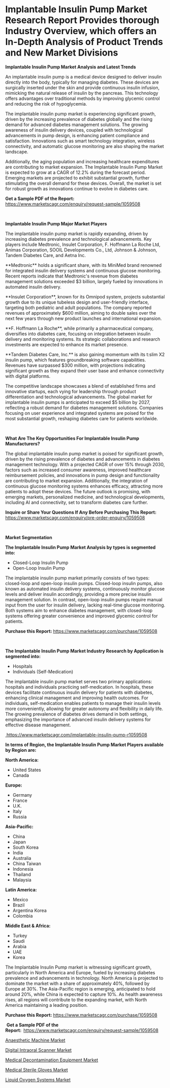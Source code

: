 <p><h1>Implantable Insulin Pump Market Research Report Provides thorough Industry Overview, which offers an In-Depth Analysis of Product Trends and New Market Divisions</h1></p><p><strong>Implantable Insulin Pump Market Analysis and Latest Trends</strong></p>
<p><p>An implantable insulin pump is a medical device designed to deliver insulin directly into the body, typically for managing diabetes. These devices are surgically inserted under the skin and provide continuous insulin infusion, mimicking the natural release of insulin by the pancreas. This technology offers advantages over traditional methods by improving glycemic control and reducing the risk of hypoglycemia.</p><p>The implantable insulin pump market is experiencing significant growth, driven by the increasing prevalence of diabetes globally and the rising demand for advanced diabetes management solutions. The growing awareness of insulin delivery devices, coupled with technological advancements in pump design, is enhancing patient compliance and satisfaction. Innovations such as smart technology integration, wireless connectivity, and automatic glucose monitoring are also shaping the market landscape.</p><p>Additionally, the aging population and increasing healthcare expenditures are contributing to market expansion. The Implantable Insulin Pump Market is expected to grow at a CAGR of 12.2% during the forecast period. Emerging markets are projected to exhibit substantial growth, further stimulating the overall demand for these devices. Overall, the market is set for robust growth as innovations continue to evolve in diabetes care.</p></p>
<p><strong>Get a Sample PDF of the Report:&nbsp;</strong> <a href="https://www.marketscagr.com/enquiry/request-sample/1059508?utm_campaign=2114&utm_medium=2&utm_source=Github&utm_content=ia&utm_term=03032025&utm_id=implantable-insulin-pump">https://www.marketscagr.com/enquiry/request-sample/1059508</a></p>
<p>&nbsp;</p>
<p><strong>Implantable Insulin Pump Major Market Players</strong></p>
<p><p>The implantable insulin pump market is rapidly expanding, driven by increasing diabetes prevalence and technological advancements. Key players include Medtronic, Insulet Corporation, F. Hoffmann La Roche Ltd, Animas Corporation, SOOIL Developments Co., Ltd, Johnson & Johnson, Tandem Diabetes Care, and Aetna Inc.</p><p>**Medtronic** holds a significant share, with its MiniMed brand renowned for integrated insulin delivery systems and continuous glucose monitoring. Recent reports indicate that Medtronic's revenue from diabetes management solutions exceeded $3 billion, largely fueled by innovations in automated insulin delivery.</p><p>**Insulet Corporation**, known for its Omnipod system, projects substantial growth due to its unique tubeless design and user-friendly interface, targeting both pediatric and adult populations. The company reported revenues of approximately $600 million, aiming to double sales over the next few years through new product launches and international expansion.</p><p>**F. Hoffmann La Roche**, while primarily a pharmaceutical company, diversifies into diabetes care, focusing on integration between insulin delivery and monitoring systems. Its strategic collaborations and research investments are expected to enhance its market presence.</p><p>**Tandem Diabetes Care, Inc.** is also gaining momentum with its t:slim X2 insulin pump, which features groundbreaking software capabilities. Revenues have surpassed $300 million, with projections indicating significant growth as they expand their user base and enhance connectivity with digital platforms.</p><p>The competitive landscape showcases a blend of established firms and innovative startups, each vying for leadership through product differentiation and technological advancements. The global market for implantable insulin pumps is anticipated to exceed $5 billion by 2027, reflecting a robust demand for diabetes management solutions. Companies focusing on user experience and integrated systems are poised for the most substantial growth, reshaping diabetes care for patients worldwide.</p></p>
<p>&nbsp;</p>
<p><strong>What Are The Key Opportunities For Implantable Insulin Pump Manufacturers?</strong></p>
<p><p>The global implantable insulin pump market is poised for significant growth, driven by the rising prevalence of diabetes and advancements in diabetes management technology. With a projected CAGR of over 15% through 2030, factors such as increased consumer awareness, improved healthcare reimbursement policies, and innovations in pump design and functionality are contributing to market expansion. Additionally, the integration of continuous glucose monitoring systems enhances efficacy, attracting more patients to adopt these devices. The future outlook is promising, with emerging markets, personalized medicine, and technological developments, including AI and connectivity, set to transform diabetes care further.</p></p>
<p><strong>Inquire or Share Your Questions If Any Before Purchasing This Report:</strong> <a href="https://www.marketscagr.com/enquiry/pre-order-enquiry/1059508?utm_campaign=2114&utm_medium=2&utm_source=Github&utm_content=ia&utm_term=03032025&utm_id=implantable-insulin-pump">https://www.marketscagr.com/enquiry/pre-order-enquiry/1059508</a></p>
<p>&nbsp;</p>
<p><strong>Market Segmentation</strong></p>
<p><strong>The Implantable Insulin Pump Market Analysis by types is segmented into:</strong></p>
<p><ul><li>Closed-Loop Insulin Pump</li><li>Open-Loop Insulin Pump</li></ul></p>
<p><p>The implantable insulin pump market primarily consists of two types: closed-loop and open-loop insulin pumps. Closed-loop insulin pumps, also known as automated insulin delivery systems, continuously monitor glucose levels and deliver insulin accordingly, providing a more precise insulin management solution. In contrast, open-loop insulin pumps require manual input from the user for insulin delivery, lacking real-time glucose monitoring. Both systems aim to enhance diabetes management, with closed-loop systems offering greater convenience and improved glycemic control for patients.</p></p>
<p><strong>Purchase this Report:&nbsp;</strong><a href="https://www.marketscagr.com/purchase/1059508?utm_campaign=2114&utm_medium=2&utm_source=Github&utm_content=ia&utm_term=03032025&utm_id=implantable-insulin-pump">https://www.marketscagr.com/purchase/1059508</a></p>
<p>&nbsp;</p>
<p><strong>The Implantable Insulin Pump Market Industry Research by Application is segmented into:</strong></p>
<p><ul><li>Hospitals</li><li>Individuals (Self-Medication)</li></ul></p>
<p><p>The implantable insulin pump market serves two primary applications: hospitals and individuals practicing self-medication. In hospitals, these devices facilitate continuous insulin delivery for patients with diabetes, enhancing clinical management and improving health outcomes. For individuals, self-medication enables patients to manage their insulin levels more conveniently, allowing for greater autonomy and flexibility in daily life. The growing prevalence of diabetes drives demand in both settings, emphasizing the importance of advanced insulin delivery systems for effective disease management.</p></p>
<p><a href="https://www.marketscagr.com/implantable-insulin-pump-r1059508?utm_campaign=2114&utm_medium=2&utm_source=Github&utm_content=ia&utm_term=03032025&utm_id=implantable-insulin-pump">&nbsp;https://www.marketscagr.com/implantable-insulin-pump-r1059508</a></p>
<p><strong>In terms of Region, the Implantable Insulin Pump Market Players available by Region are:</strong></p>
<p>
    <p> <strong> North America: </strong>
        <ul>
            <li>United States</li>
            <li>Canada</li>
        </ul>
        </p> 
    <p> <strong> Europe: </strong>
        <ul>
            <li>Germany</li>
            <li>France</li>
            <li>U.K.</li>
            <li>Italy</li>
            <li>Russia</li>
        </ul>
        </p> 
    <p> <strong> Asia-Pacific: </strong>
        <ul>
            <li>China</li>
            <li>Japan</li>
            <li>South Korea</li>
            <li>India</li>
            <li>Australia</li>
            <li>China Taiwan</li>
            <li>Indonesia</li>
            <li>Thailand</li>
            <li>Malaysia</li>
        </ul>
        </p> 
    <p> <strong> Latin America: </strong>
        <ul>
            <li>Mexico</li>
            <li>Brazil</li>
            <li>Argentina Korea</li>
            <li>Colombia</li>
        </ul>
        </p> 
    <p> <strong> Middle East & Africa: </strong>
        <ul>
            <li>Turkey</li>
            <li>Saudi</li>
            <li>Arabia</li>
            <li>UAE</li>
            <li>Korea</li>
        </ul>
    </p>
    </p>
<p><p>The Implantable Insulin Pump market is witnessing significant growth, particularly in North America and Europe, fueled by increasing diabetes prevalence and advancements in technology. North America is projected to dominate the market with a share of approximately 40%, followed by Europe at 30%. The Asia-Pacific region is emerging, anticipated to hold around 20%, while China is expected to capture 10%. As health awareness rises, all regions will contribute to the expanding market, with North America maintaining a leading position.</p></p>
<p><strong>Purchase this Report: </strong><a href="https://www.marketscagr.com/purchase/1059508?utm_campaign=2114&utm_medium=2&utm_source=Github&utm_content=ia&utm_term=03032025&utm_id=implantable-insulin-pump">https://www.marketscagr.com/purchase/1059508</a></p>
<p>&nbsp;<strong>Get a Sample PDF of the Report:&nbsp;&nbsp;</strong><a href="https://www.marketscagr.com/enquiry/request-sample/1059508?utm_campaign=2114&utm_medium=2&utm_source=Github&utm_content=ia&utm_term=03032025&utm_id=implantable-insulin-pump">https://www.marketscagr.com/enquiry/request-sample/1059508</a></p>
<p><strong></strong></p>
<p><p><a href="https://github.com/saklpelzami95/Market-Research-Report-List-1/blob/main/anaesthetic-machine-market.md?utm_campaign=2114&utm_medium=2&utm_source=Github&utm_content=ia&utm_term=03032025&utm_id=implantable-insulin-pump">Anaesthetic Machine Market</a></p><p><a href="https://github.com/geyangvayora/Market-Research-Report-List-1/blob/main/digital-intraoral-scanner-market.md?utm_campaign=2114&utm_medium=2&utm_source=Github&utm_content=ia&utm_term=03032025&utm_id=implantable-insulin-pump">Digital Intraoral Scanner Market</a></p><p><a href="https://github.com/beroxiluwaya/Market-Research-Report-List-1/blob/main/medical-decontamination-equipment-market.md?utm_campaign=2114&utm_medium=2&utm_source=Github&utm_content=ia&utm_term=03032025&utm_id=implantable-insulin-pump">Medical Decontamination Equipment Market</a></p><p><a href="https://github.com/genayziben/Market-Research-Report-List-1/blob/main/medical-sterile-gloves-market.md?utm_campaign=2114&utm_medium=2&utm_source=Github&utm_content=ia&utm_term=03032025&utm_id=implantable-insulin-pump">Medical Sterile Gloves Market</a></p><p><a href="https://github.com/meuskocov/Market-Research-Report-List-1/blob/main/liquid-oxygen-systems-market.md?utm_campaign=2114&utm_medium=2&utm_source=Github&utm_content=ia&utm_term=03032025&utm_id=implantable-insulin-pump">Liquid Oxygen Systems Market</a></p></p>